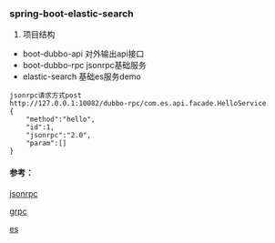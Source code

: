 ###  spring-boot-elastic-search
1. 项目结构
- boot-dubbo-api 对外输出api接口
- boot-dubbo-rpc jsonrpc基础服务
- elastic-search 基础es服务demo

```
jsonrpc请求方式post
http://127.0.0.1:10082/dubbo-rpc/com.es.api.facade.HelloService
{
    "method":"hello",
    "id":1,
    "jsonrpc":"2.0",
    "param":[]
}
```

#### 参考：
[jsonrpc](https://jianshu.com/p/82e022a39aee)

[grpc](https://www.infoq.cn/article/y5hc2jjtavmwyilmvilu)

[es](https://mp.weixin.qq.com/s?__biz=MzAxNjk4ODE4OQ==&mid=2247488586&idx=2&sn=7a5ed0ed084f3a9f20333e3616f20439&chksm=9bed3538ac9abc2e22aacb3e8c12adbf7334965473c99a562b67a1e5f05ba11f63ac53aeaa59&scene=21#wechat_redirect)
